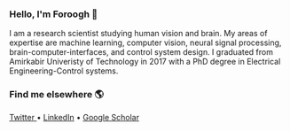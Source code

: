 ### Hello, I'm Foroogh 👋

I am a research scientist studying human vision and brain. My areas of expertise are machine learning, computer vision, neural signal processing, brain-computer-interfaces, and control system design. I graduated from Amirkabir Univeristy of Technology in 2017 with a PhD degree in Electrical Engineering-Control systems. 


### Find me elsewhere 🌎

[Twitter ](https://twitter.com/ForooghShamsi) • [LinkedIn](https://www.linkedin.com/in/foroogh-shamsi-64a92b162/) • [Google Scholar ](https://scholar.google.com/citations?user=ATrih2UAAAAJ&hl=en&oi=ao)
